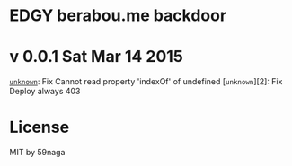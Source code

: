 # EDGY berabou.me backdoor

v 0.0.1 Sat Mar 14 2015
===
[`unknown`][1]: Fix Cannot read property 'indexOf' of undefined
[`unknown`][2]: Fix Deploy always 403

[1]: https://github.com/59naga/edgy/commit/

License
=========================
MIT by 59naga

[0]: https://github.com/59naga/edgy/commits/master
